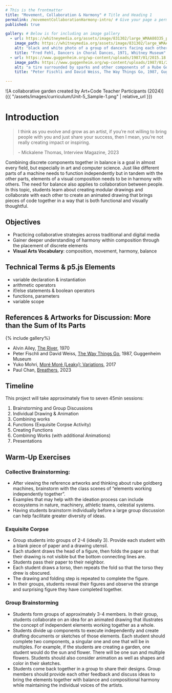 ```yaml
---
# This is the frontmatter
title: "Movement, Collaboration & Harmony" # Title and Heading 1
permalink: /movementCollaborationHarmony-intro/ # Give your page a permalink
published: true

gallery: # Below is for including an image gallery
  - url: https://whitneymedia.org/assets/image/831302/large_WMAA80335_p15878coll24_1892_extralarge.jpg
    image_path: https://whitneymedia.org/assets/image/831302/large_WMAA80335_p15878coll24_1892_extralarge.jpg
    alt: "black and white photo of a group of dancers facing each other on a stage with their arms raised"
    title: "Fred Fehl, Dancers in Choral Dances, 1971, Whitney Museum"
  - url: https://www.guggenheim.org/wp-content/uploads/1987/01/2015.18.3_web-1.jpg
    image_path: https://www.guggenheim.org/wp-content/uploads/1987/01/2015.18.3_web-1.jpg
    alt: "a tire surrounded by sparks and other components of a Rube Goldberg MAchine"
    title: "Peter Fischli and David Weiss, The Way Things Go, 1987, Guggenheim Museum"

---
```

![A collaborative garden created by Art+Code Teacher Participants (2024)]({{ "/assets/images/curriculum/Unit-5_Sample-1.png" | relative_url }})

# Introduction

> I  think as you evolve and grow as an artist, if you’re not willing to bring people with you and just share your success, then I mean, you’re not really creating impact or inspiring. 
>
> \- Mickalene Thomas, Interview Magazine, 2023

Combining discrete components together in balance is a goal in almost every field, but especially in art and computer science. Just like different parts of a machine needs to function independently but in tandem with the other parts, elements of a visual composition needs to be in harmony with others. The need for balance also applies to collaboration between people. In this topic, students learn about creating modular drawings and collaborate with each other to create an animated drawing that brings pieces of code together in a way that is both functional and visually thoughtful.  


## Objectives
- Practicing collaborative strategies across traditional and digital media
- Gainer deeper understanding of harmony within composition through the placement of discrete elements
- **Visual Arts Vocabulary**: composition, movement, harmony, balance


## Technical Terms & p5.js Elements
- variable declaration & instantiation
- arithmetic operators
- if/else statements & boolean operators
- functions, parameters
- variable scope

  
## References & Artworks for Discussion: More than the Sum of Its Parts
{% include gallery%}
* Alvin Ailey, [The River](https://www.youtube.com/watch?v=iDyfWg4PRFY), 1970
* Peter Fischli and David Weiss, [The Way Things Go](https://www.youtube.com/watch?v=GXrRC3pfLnE), 1987, Guggenheim Museum
* Yuko Mohri, [Moré Moré (Leaky): Variations](https://mohrizm.net/works/more-more-leaky-variations/), 2017
* Paul Chan, [Breathers](https://walkerart.org/calendar/2022/paul-chan-breathers/), 2023


## Timeline
This project will take approximately five to seven 45min sessions:
1. Brainstorming and Group Discussions
2. Individual Drawing & Animation
3. Combining works
4. Functions (Exquisite Corpse Activity)
5. Creating Functions
6. Combining Works (with additional Animations)
7. Presentations


## Warm-Up Exercises
### Collective Brainstorming:
- After viewing the reference artworks and thinking about rube goldberg machines, brainstorm with the class scenes of “elements working independently together”. 
- Examples that may help with the ideation process can include ecosystems in nature, machinery, athletic teams, celestial systems.
- Having students brainstorm individually before a large group discussion can help facilitate greater diversity of ideas. 

### Exquisite Corpse
- Group students into groups of 2-4 (ideally 3). Provide each student with a blank piece of paper and a drawing utensil. 
- Each student draws the head of a figure, then folds the paper so that their drawing is not visible but the bottom connecting lines are. 
- Students pass their paper to their neighbor.
- Each student draws a torso, then repeats the fold so that the torso they drew is obscured.
- The drawing and folding step is repeated to complete the figure. 
- In their groups, students reveal their figures and observe the strange and surprising figure they have completed together.

### Group Brainstorming
- Students form groups of approximately 3-4 members. In their group, students collaborate on an idea for an animated drawing that illustrates the concept of independent elements working together as a whole. 
- Students divide up components to execute independently and create drafting documents or sketches of those elements. Each student should complete two components, a singular one and one that will be in multiples. For example, if the students are creating a garden, one student would do the sun and flower. There will be one sun and multiple flowers. Students should also consider animation as well as shapes and color in their sketches.
- Students come back together in a group to share their designs. Group members should provide each other feedback and discuss ideas to bring the elements together with balance and compositional harmony while maintaining the individual voices of the artists.
